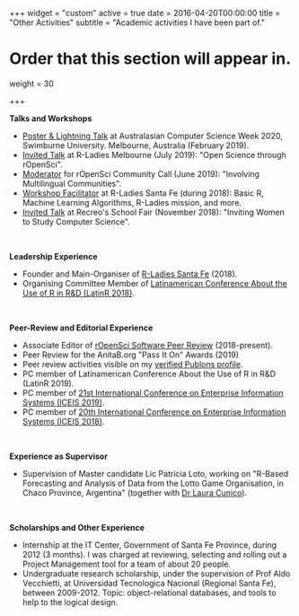 +++
widget = "custom"
active = true
date = 2016-04-20T00:00:00
title = "Other Activities"
subtitle = "Academic activities I have been part of."

# Order that this section will appear in.
weight = 30

+++



**Talks and Workshops**

- [Poster & Lightning Talk](http://www.acsw.org.au/2020-posters) at Australasian Computer Science Week 2020, Swimburne University. Melbourne, Australia (February 2019).
- [Invited Talk](https://www.meetup.com/en-AU/rladies-melbourne/events/262566179/) at R-Ladies Melbourne (July 2019): "Open Science through rOpenSci".
- [Moderator](https://ropensci.org/blog/2019/06/13/commcall-jun2019/) for rOpenSci Community Call (June 2019): "Involving Multilingual Communities".
- [Workshop Facilitator](/talk/2018-05-08-rladies-stafe/) at R-Ladies Santa Fe (during 2018): Basic R, Machine Learning Algorithms, R-Ladies mission, and more.
- [Invited Talk](/talk/2018-10-02-recreo/) at Recreo's School Fair (November 2018): "Inviting Women to Study Computer Science".



</br>

**Leadership Experience**

- Founder and Main-Organiser of [R-Ladies Santa Fe](https://www.meetup.com/en-AU/rladies-santa-fe/) (2018).
- Organising Committee Member of [Latinamerican Conference About the Use of R in R&D (LatinR 2018)](http://latin-r.com/equipo/).



</br>

**Peer-Review and Editorial Experience**

- Associate Editor of [rOpenSci Software Peer Review](https://ropensci.org/blog/2019/01/31/more_editors/) (2018-present).
- Peer Review for the AnitaB.org "Pass It On" Awards (2019)
- Peer review activities visible on my [verified Publons profile](https://publons.com/researcher/1234715/melina-vidoni/peer-review/).
- PC member of Latinamerican Conference About the Use of R in R&D (LatinR 2019).
- PC member of [21st International Conference on Enterprise Information Systems (ICEIS 2019)](http://www.iceis.org/ProgramCommittee.aspx?y=2019).
- PC member of [20th International Conference on Enterprise Information Systems (ICEIS 2018)](http://www.iceis.org/ProgramCommittee.aspx?y=2018).


</br>

**Experience as Supervisor**

- Supervision of Master candidate Lic Patricia Loto, working on "R-Based Forecasting and Analysis of Data from the Lotto Game Organisation, in Chaco Province, Argentina" (together with [Dr Laura Cunico](http://www.conicet.gov.ar/new_scp/detalle.php?id=38566&datos_academicos=yes)).


</br>

**Scholarships and Other Experience**

- Internship at the IT Center, Government of Santa Fe Province, during 2012 (3 months). I was charged at reviewing, selecting and rolling out a Project Management tool for a team of about 20 people.
- Undergraduate research scholarship, under the supervision of Prof Aldo Vecchietti, at Universidad Tecnologica Nacional (Regional Santa Fe), between 2009-2012. Topic: object-relational databases, and tools to help to the logical design.
